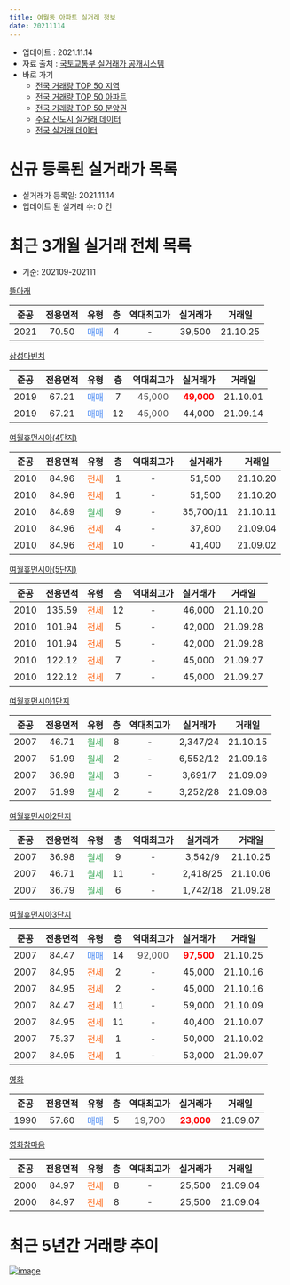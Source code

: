 ```yaml
---
title: 여월동 아파트 실거래 정보
date: 20211114
---
```


* 업데이트 : 2021.11.14
* 자료 출처 : [국토교통부 실거래가 공개시스템](http://rt.molit.go.kr)
* 바로 가기
    * [전국 거래량 TOP 50 지역](https://apt-info.github.io/apt-trade-info/tr)
    * [전국 거래량 TOP 50 아파트](https://apt-info.github.io/apt-trade-info/ta)
    * [전국 거래량 TOP 50 분양권](https://apt-info.github.io/apt-trade-info/tb)
    * [주요 신도시 실거래 데이터](https://apt-info.github.io/apt-trade-info/newtown)
    * [전국 실거래 데이터](https://apt-info.github.io/apt-trade-info/all)



<script async src="https://pagead2.googlesyndication.com/pagead/js/adsbygoogle.js"></script>
<!-- 기본광고 -->
<ins class="adsbygoogle"
     style="display:block"
     data-ad-client="ca-pub-1142216861245946"
     data-ad-slot="4805727019"
     data-ad-format="auto"
     data-full-width-responsive="true"></ins>
<script>
     (adsbygoogle = window.adsbygoogle || []).push({});
</script>


# 신규 등록된 실거래가 목록

* 실거래가 등록일: 2021.11.14
* 업데이트 된 실거래 수: 0 건




<script async src="https://pagead2.googlesyndication.com/pagead/js/adsbygoogle.js"></script>
<!-- 기본광고 -->
<ins class="adsbygoogle"
     style="display:block"
     data-ad-client="ca-pub-1142216861245946"
     data-ad-slot="4805727019"
     data-ad-format="auto"
     data-full-width-responsive="true"></ins>
<script>
     (adsbygoogle = window.adsbygoogle || []).push({});
</script>


# 최근 3개월 실거래 전체 목록
* 기준: 202109-202111


[뜰아래](https://search.naver.com/search.naver?query=%EB%9C%B0%EC%95%84%EB%9E%98)

|준공|전용면적|유형|층|역대최고가|실거래가|거래일|
|:---:|:---:|:---:|:---:|:---:|:---:|:---:|
|2021|70.50|<span style="color:#4285F3">매매</span>|4|<span style="color:#444444">-</span>|39,500|21.10.25|

[삼성다빈치](https://search.naver.com/search.naver?query=%EC%82%BC%EC%84%B1%EB%8B%A4%EB%B9%88%EC%B9%98)

|준공|전용면적|유형|층|역대최고가|실거래가|거래일|
|:---:|:---:|:---:|:---:|:---:|:---:|:---:|
|2019|67.21|<span style="color:#4285F3">매매</span>|7|<span style="color:#444444">45,000</span>|<b><span style="color:#FF0000">49,000</span></b>|21.10.01|
|2019|67.21|<span style="color:#4285F3">매매</span>|12|<span style="color:#444444">45,000</span>|44,000|21.09.14|

[여월휴먼시아(4단지)](https://search.naver.com/search.naver?query=%EC%97%AC%EC%9B%94%ED%9C%B4%EB%A8%BC%EC%8B%9C%EC%95%84%284%EB%8B%A8%EC%A7%80%29)

|준공|전용면적|유형|층|역대최고가|실거래가|거래일|
|:---:|:---:|:---:|:---:|:---:|:---:|:---:|
|2010|84.96|<span style="color:#FF5A00">전세</span>|1|<span style="color:#444444">-</span>|51,500|21.10.20|
|2010|84.96|<span style="color:#FF5A00">전세</span>|1|<span style="color:#444444">-</span>|51,500|21.10.20|
|2010|84.89|<span style="color:#34A853">월세</span>|9|<span style="color:#444444">-</span>|35,700/11|21.10.11|
|2010|84.96|<span style="color:#FF5A00">전세</span>|4|<span style="color:#444444">-</span>|37,800|21.09.04|
|2010|84.96|<span style="color:#FF5A00">전세</span>|10|<span style="color:#444444">-</span>|41,400|21.09.02|

[여월휴먼시아(5단지)](https://search.naver.com/search.naver?query=%EC%97%AC%EC%9B%94%ED%9C%B4%EB%A8%BC%EC%8B%9C%EC%95%84%285%EB%8B%A8%EC%A7%80%29)

|준공|전용면적|유형|층|역대최고가|실거래가|거래일|
|:---:|:---:|:---:|:---:|:---:|:---:|:---:|
|2010|135.59|<span style="color:#FF5A00">전세</span>|12|<span style="color:#444444">-</span>|46,000|21.10.20|
|2010|101.94|<span style="color:#FF5A00">전세</span>|5|<span style="color:#444444">-</span>|42,000|21.09.28|
|2010|101.94|<span style="color:#FF5A00">전세</span>|5|<span style="color:#444444">-</span>|42,000|21.09.28|
|2010|122.12|<span style="color:#FF5A00">전세</span>|7|<span style="color:#444444">-</span>|45,000|21.09.27|
|2010|122.12|<span style="color:#FF5A00">전세</span>|7|<span style="color:#444444">-</span>|45,000|21.09.27|

[여월휴먼시아1단지](https://search.naver.com/search.naver?query=%EC%97%AC%EC%9B%94%ED%9C%B4%EB%A8%BC%EC%8B%9C%EC%95%841%EB%8B%A8%EC%A7%80)

|준공|전용면적|유형|층|역대최고가|실거래가|거래일|
|:---:|:---:|:---:|:---:|:---:|:---:|:---:|
|2007|46.71|<span style="color:#34A853">월세</span>|8|<span style="color:#444444">-</span>|2,347/24|21.10.15|
|2007|51.99|<span style="color:#34A853">월세</span>|2|<span style="color:#444444">-</span>|6,552/12|21.09.16|
|2007|36.98|<span style="color:#34A853">월세</span>|3|<span style="color:#444444">-</span>|3,691/7|21.09.09|
|2007|51.99|<span style="color:#34A853">월세</span>|2|<span style="color:#444444">-</span>|3,252/28|21.09.08|

[여월휴먼시아2단지](https://search.naver.com/search.naver?query=%EC%97%AC%EC%9B%94%ED%9C%B4%EB%A8%BC%EC%8B%9C%EC%95%842%EB%8B%A8%EC%A7%80)

|준공|전용면적|유형|층|역대최고가|실거래가|거래일|
|:---:|:---:|:---:|:---:|:---:|:---:|:---:|
|2007|36.98|<span style="color:#34A853">월세</span>|9|<span style="color:#444444">-</span>|3,542/9|21.10.25|
|2007|46.71|<span style="color:#34A853">월세</span>|11|<span style="color:#444444">-</span>|2,418/25|21.10.06|
|2007|36.79|<span style="color:#34A853">월세</span>|6|<span style="color:#444444">-</span>|1,742/18|21.09.28|

[여월휴먼시아3단지](https://search.naver.com/search.naver?query=%EC%97%AC%EC%9B%94%ED%9C%B4%EB%A8%BC%EC%8B%9C%EC%95%843%EB%8B%A8%EC%A7%80)

|준공|전용면적|유형|층|역대최고가|실거래가|거래일|
|:---:|:---:|:---:|:---:|:---:|:---:|:---:|
|2007|84.47|<span style="color:#4285F3">매매</span>|14|<span style="color:#444444">92,000</span>|<b><span style="color:#FF0000">97,500</span></b>|21.10.25|
|2007|84.95|<span style="color:#FF5A00">전세</span>|2|<span style="color:#444444">-</span>|45,000|21.10.16|
|2007|84.95|<span style="color:#FF5A00">전세</span>|2|<span style="color:#444444">-</span>|45,000|21.10.16|
|2007|84.47|<span style="color:#FF5A00">전세</span>|11|<span style="color:#444444">-</span>|59,000|21.10.09|
|2007|84.95|<span style="color:#FF5A00">전세</span>|11|<span style="color:#444444">-</span>|40,400|21.10.07|
|2007|75.37|<span style="color:#FF5A00">전세</span>|1|<span style="color:#444444">-</span>|50,000|21.10.02|
|2007|84.95|<span style="color:#FF5A00">전세</span>|1|<span style="color:#444444">-</span>|53,000|21.09.07|

[영화](https://search.naver.com/search.naver?query=%EC%98%81%ED%99%94)

|준공|전용면적|유형|층|역대최고가|실거래가|거래일|
|:---:|:---:|:---:|:---:|:---:|:---:|:---:|
|1990|57.60|<span style="color:#4285F3">매매</span>|5|<span style="color:#444444">19,700</span>|<b><span style="color:#FF0000">23,000</span></b>|21.09.07|

[영화참마음](https://search.naver.com/search.naver?query=%EC%98%81%ED%99%94%EC%B0%B8%EB%A7%88%EC%9D%8C)

|준공|전용면적|유형|층|역대최고가|실거래가|거래일|
|:---:|:---:|:---:|:---:|:---:|:---:|:---:|
|2000|84.97|<span style="color:#FF5A00">전세</span>|8|<span style="color:#444444">-</span>|25,500|21.09.04|
|2000|84.97|<span style="color:#FF5A00">전세</span>|8|<span style="color:#444444">-</span>|25,500|21.09.04|



<script async src="https://pagead2.googlesyndication.com/pagead/js/adsbygoogle.js"></script>
<!-- 기본광고 -->
<ins class="adsbygoogle"
     style="display:block"
     data-ad-client="ca-pub-1142216861245946"
     data-ad-slot="4805727019"
     data-ad-format="auto"
     data-full-width-responsive="true"></ins>
<script>
     (adsbygoogle = window.adsbygoogle || []).push({});
</script>


# 최근 5년간 거래량 추이


<div style="width:100%;">
    <canvas id="deal_progress" height="200"></canvas>
</div>

<script>
new Chart(document.getElementById("deal_progress"), {
    type: 'line',
    data: {
        labels: ['16.01','16.02','16.03','16.04','16.05','16.06','16.07','16.08','16.09','16.10','16.11','16.12','17.01','17.02','17.03','17.04','17.05','17.06','17.07','17.08','17.09','17.10','17.11','17.12','18.01','18.02','18.03','18.04','18.05','18.06','18.07','18.08','18.09','18.10','18.11','18.12','19.01','19.02','19.03','19.04','19.05','19.06','19.07','19.08','19.09','19.10','19.11','19.12','20.01','20.02','20.03','20.04','20.05','20.06','20.07','20.08','20.09','20.10','20.11','20.12','21.01','21.02','21.03','21.04','21.05','21.06','21.07','21.08','21.09','21.10'],
        datasets: [{
            label: '매매/분양권',
            data: [0,13,9,17,17,10,12,20,11,15,5,7,7,12,13,9,10,18,9,9,11,13,8,9,11,11,18,6,10,8,6,15,9,5,5,4,5,5,5,2,3,9,10,11,11,6,7,11,5,6,6,2,7,13,6,5,4,2,14,13,2,2,4,5,5,2,4,2,2,3],
            borderColor: "rgba(66, 133, 243, 1)",
            backgroundColor: "rgba(66, 133, 243, 0.05)",
            borderWidth: 1,
            pointRadius: 0,
            fill: false,
            lineTension: 0
        },{
            label: '전/월세',
            data: [143,24,23,17,17,22,15,9,12,10,22,8,19,12,13,14,12,9,10,16,17,15,13,8,92,28,25,15,17,10,18,13,14,7,9,12,17,3,7,3,14,10,8,14,9,14,11,15,167,22,19,41,27,10,15,11,13,7,12,12,9,13,14,5,13,5,10,13,13,12],
            borderColor: "rgba(255, 90, 0, 1)",
            backgroundColor: "rgba(255, 90, 0, 0.05)",
            borderWidth: 1,
            pointRadius: 0,
            fill: false,
            lineTension: 0
        },{
            label: '합계',
            data: [143,37,32,34,34,32,27,29,23,25,27,15,26,24,26,23,22,27,19,25,28,28,21,17,103,39,43,21,27,18,24,28,23,12,14,16,22,8,12,5,17,19,18,25,20,20,18,26,172,28,25,43,34,23,21,16,17,9,26,25,11,15,18,10,18,7,14,15,15,15],
            borderColor: "rgba(0, 0, 0, 1)",
            backgroundColor: "rgba(0, 0, 0, 0.03)",
            borderWidth: 0.1,
            pointRadius: 0,
            fill: true,
            lineTension: 0
        }
        ]
    },
    options: {
        responsive: true,
        title: {
            display: false
        },
        tooltips: {
            mode: 'index',
            intersect: false
        },
        hover: {
            mode: 'nearest',
            intersect: true
        },
        scales: {
            xAxes: [{
                display: true,
                scaleLabel: {
                    display: true,
                    labelString: '년/월'
                }
            }],
            yAxes: [{
                display: true,
                ticks: {
                    suggestedMin: 0,
                },
                scaleLabel: {
                    display: true,
                    labelString: '실거래 수'
                }
            }]
        }
    }
});

</script>


[![image](https://apt-info.github.io/images/2020-01-03-apt-trade-info/1024x500.png)](https://play.google.com/store/apps/details?id=com.aptinfo.apttradeinfo)

